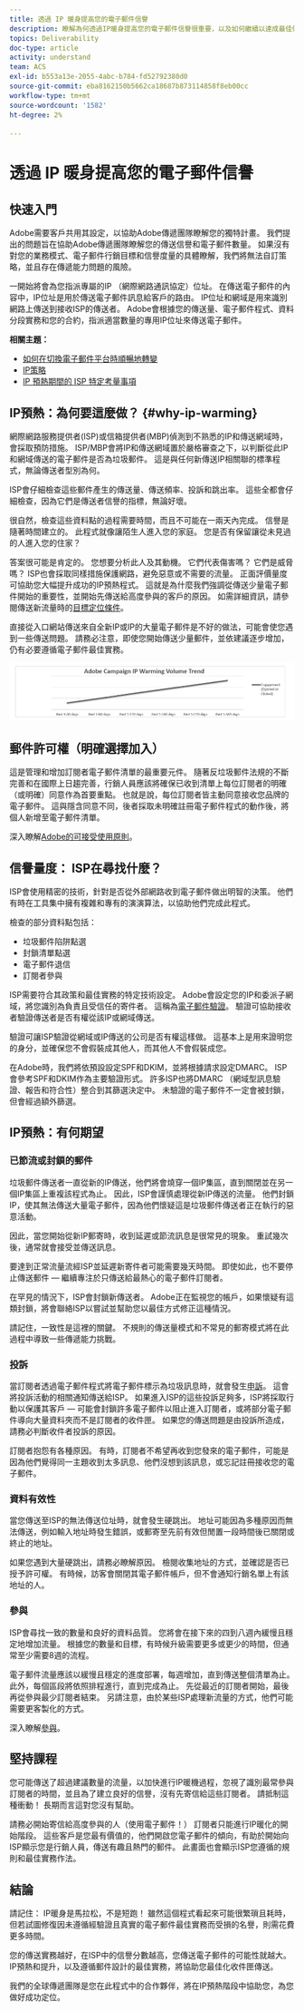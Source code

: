 ```yaml
---
title: 透過 IP 暖身提高您的電子郵件信譽
description: 瞭解為何透過IP暖身提高您的電子郵件信譽很重要，以及如何繼續以達成最佳傳遞能力。
topics: Deliverability
doc-type: article
activity: understand
team: ACS
exl-id: b553a13e-2055-4abc-b784-fd52792380d0
source-git-commit: eba8162150b5662ca18687b873114858f8eb00cc
workflow-type: tm+mt
source-wordcount: '1582'
ht-degree: 2%

---
```


# 透過 IP 暖身提高您的電子郵件信譽

<!--Increase your email reputation with IP warming

## IP Warming overview

In the Adobe Deliverability Consulting and Deliverability Operations teams, we have a vested interest in helping new Campaign customers be as successful as possible as they embark on the route of an IP warming process. If you’ve never been a part of such a project, you may have a lot of questions about it. Let’s get down to the details!-->

## 快速入門

Adobe需要客戶共用其設定，以協助Adobe傳遞團隊瞭解您的獨特計畫。 我們提出的問題旨在協助Adobe傳遞團隊瞭解您的傳送信譽和電子郵件數量。 如果沒有對您的業務模式、電子郵件行銷目標和信譽度量的具體瞭解，我們將無法自訂策略，並且存在傳遞能力問題的風險。

一開始將會為您指派專屬的IP （網際網路通訊協定）位址。 在傳送電子郵件的內容中，IP位址是用於傳送電子郵件訊息給客戶的路由。 IP位址和網域是用來識別網路上傳送到接收ISP的傳送者。 Adobe會根據您的傳送量、電子郵件程式、資料分段實務和您的合約，指派適當數量的專用IP位址來傳送電子郵件。

**相關主題：**
* [如何在切換電子郵件平台時順暢地轉變](../../help/transition-process/switching-email-platforms.md)
* [IP策略](../../help/transition-process/infrastructure.md#ip-strategy)
* [IP 預熱期間的 ISP 特定考量事項](../../help/transition-process/isp-specific-considerations-during-ip-warming.md)

## IP預熱：為何要這麼做？ {#why-ip-warming}

網際網路服務提供者(ISP)或信箱提供者(MBP)偵測到不熟悉的IP和傳送網域時，會採取預防措施。 ISP/MBP會將IP和傳送網域置於嚴格審查之下，以判斷從此IP和網域傳送的電子郵件是否為垃圾郵件。 這是與任何新傳送IP相關聯的標準程式，無論傳送者型別為何。

ISP會仔細檢查這些郵件產生的傳送量、傳送頻率、投訴和跳出率。 這些全都會仔細檢查，因為它們是傳送者信譽的指標，無論好壞。

很自然，檢查這些資料點的過程需要時間，而且不可能在一兩天內完成。 信譽是隨著時間建立的。 此程式就像讓陌生人進入您的家庭。 您是否有保留讓從未見過的人進入您的住家？

答案很可能是肯定的。 您想要分析此人及其動機。 它們代表傷害嗎？ 它們是威脅嗎？ ISP也會採取同樣措施保護網路，避免惡意或不需要的流量。 正面評價量度可協助您大幅提升成功的IP預熱程式。 這就是為什麼我們強調從傳送少量電子郵件開始的重要性，並開始先傳送給高度參與的客戶的原因。 如需詳細資訊，請參閱傳送新流量時的[目標定位條件](/help/transition-process/targeting-criteria.md)。

直接從入口網站傳送來自全新IP或IP的大量電子郵件是不好的做法，可能會使您遇到一些傳送問題。 請務必注意，即使您開始傳送少量郵件，並依建議逐步增加，仍有必要遵循電子郵件最佳實務。

![](../../help/assets/ip-warming-volume-trend.png)

## 郵件許可權（明確選擇加入）

這是管理和增加訂閱者電子郵件清單的最重要元件。 隨著反垃圾郵件法規的不斷完善和在國際上日趨完善，行銷人員應該將確保已收到清單上每位訂閱者的明確（或明確）同意作為首要重點。 也就是說，每位訂閱者皆主動同意接收您品牌的電子郵件。 這與隱含同意不同，後者採取未明確註冊電子郵件程式的動作後，將個人新增至電子郵件清單。

深入瞭解[Adobe的可接受使用原則](https://www.adobe.com/legal/terms/aup.html)。

## 信譽量度： ISP在尋找什麼？

ISP會使用精密的技術，針對是否從外部網路收到電子郵件做出明智的決策。 他們有時在工具集中擁有複雜和專有的演演算法，以協助他們完成此程式。

檢查的部分資料點包括：

* 垃圾郵件陷阱點選
* 封鎖清單點選
* 電子郵件退信
* 訂閱者參與

ISP需要符合其政策和最佳實務的特定技術設定。 Adobe會設定您的IP和委派子網域，將您識別為負責且受信任的寄件者。 這稱為[電子郵件驗證](/help/transition-process/infrastructure.md#authentication)。 驗證可協助接收者驗證傳送者是否有權從該IP或網域傳送。

驗證可讓ISP驗證從網域或IP傳送的公司是否有權這樣做。 這基本上是用來證明您的身分，並確保您不會假裝成其他人，而其他人不會假裝成您。

在Adobe時，我們將依預設設定SPF和DKIM，並將根據請求設定DMARC。 ISP會參考SPF和DKIM作為主要驗證形式。 許多ISP也將DMARC （網域型訊息驗證、報告和符合性）整合到其篩選決定中。 未驗證的電子郵件不一定會被封鎖，但會經過額外篩選。

## IP預熱：有何期望

### 已節流或封鎖的郵件

垃圾郵件傳送者一直從新的IP傳送，他們將會燒穿一個IP集區，直到關閉並在另一個IP集區上重複該程式為止。 因此，ISP會謹慎處理從新IP傳送的流量。 他們封鎖IP，使其無法傳送大量電子郵件，因為他們懷疑這是垃圾郵件傳送者正在執行的惡意活動。

因此，當您開始從新IP郵寄時，收到延遲或節流訊息是很常見的現象。 重試幾次後，通常就會接受並傳送訊息。

要達到正常流量流經ISP並延遲新寄件者可能需要幾天時間。 即使如此，也不要停止傳送郵件 — 繼續專注於只傳送給最熱心的電子郵件訂閱者。

在罕見的情況下，ISP會封鎖新傳送者。 Adobe正在監視您的帳戶，如果懷疑有這類封鎖，將會聯絡ISP以嘗試並幫助您以最佳方式修正這種情況。

請記住，一致性是這裡的關鍵。 不規則的傳送量模式和不常見的郵寄模式將在此過程中導致一些傳遞能力挑戰。

### 投訴

當訂閱者透過電子郵件程式將電子郵件標示為垃圾訊息時，就會發生[申訴](/help/metrics/complaints.md)。 這會將投訴活動的相關通知傳送給ISP。 如果進入ISP的這些投訴足夠多，ISP將採取行動以保護其客戶 — 可能會封鎖許多電子郵件以阻止進入訂閱者，或將部分電子郵件導向大量資料夾而不是訂閱者的收件匣。 如果您的傳送問題是由投訴所造成，請務必判斷收件者投訴的原因。

訂閱者抱怨有各種原因。 有時，訂閱者不希望再收到您發來的電子郵件，可能是因為他們覺得同一主題收到太多訊息、他們沒想到該訊息，或忘記註冊接收您的電子郵件。

### 資料有效性

當您傳送至ISP的無法傳送位址時，就會發生硬跳出。 地址可能因為多種原因而無法傳送，例如輸入地址時發生錯誤，或郵寄至先前有效但閒置一段時間後已關閉或終止的地址。

如果您遇到大量硬跳出，請務必瞭解原因。 檢閱收集地址的方式，並確認是否已授予許可權。 有時候，訪客會關閉其電子郵件帳戶，但不會通知行銷名單上有該地址的人。

### 參與

ISP會尋找一致的數量和良好的資料品質。 您將會在接下來的四到八週內緩慢且穩定地增加流量。 根據您的數量和目標，有時候升級需要更多或更少的時間，但通常至少需要8週的流程。

電子郵件流量應該以緩慢且穩定的進度部署，每週增加，直到傳送整個清單為止。 此外，每個區段將依照排程進行，直到完成為止。 先從最近的訂閱者開始，最後再從參與最少訂閱者結束。 另請注意，由於某些ISP處理新流量的方式，他們可能需要更客製化的方式。

深入瞭解[參與](/help/engagement.md)。

## 堅持課程

您可能傳送了超過建議數量的流量，以加快進行IP暖機過程，忽視了識別最常參與訂閱者的時間，並且為了建立良好的信譽，沒有先寄信給這些訂閱者。 請抵制這種衝動！ 長期而言這對您沒有幫助。

請務必開始寄信給高度參與的人（使用電子郵件！） 訂閱者只能進行IP暖化的開始階段。 這些客戶是您最有價值的，他們開啟您電子郵件的傾向，有助於開始向ISP顯示您是行銷人員，傳送有趣且熱門的郵件。 此畫面也會顯示ISP您遵循的規則和最佳實務作法。

## 結論

請記住： IP暖身是馬拉松，不是短跑！  雖然這個程式看起來可能很繁瑣且耗時，但若試圖修復因未遵循經驗證且真實的電子郵件最佳實務而受損的名譽，則需花費更多時間。

您的傳送實務越好，在ISP中的信譽分數越高，您傳送電子郵件的可能性就越大。 IP預熱和提升，以及遵循郵件設計的最佳實務，將協助您最佳化收件匣傳送。

我們的全球傳遞團隊是您在此程式中的合作夥伴，將在IP預熱階段中協助您，為您做好成功定位。
